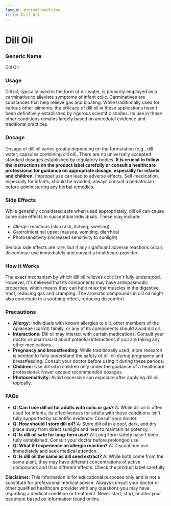 ```yaml
---
layout: minimal-medicine
title: Dill Oil
---
```


# Dill Oil
### Generic Name
Dill Oil

### Usage
Dill oil, typically used in the form of dill water, is primarily employed as a carminative to alleviate symptoms of infant colic.  Carminatives are substances that help relieve gas and bloating. While traditionally used for various other ailments,  the efficacy of dill oil in these applications hasn't been definitively established by rigorous scientific studies.  Its use in these other conditions remains largely based on anecdotal evidence and traditional practices.

### Dosage
Dosage of dill oil varies greatly depending on the formulation (e.g., dill water, capsules containing dill oil).  There are no universally accepted standard dosages established by regulatory bodies.  **It is crucial to follow the instructions on the product label carefully or consult a healthcare professional for guidance on appropriate dosage, especially for infants and children.**  Improper use can lead to adverse effects.  Self-medication, especially for infants, should be avoided; always consult a pediatrician before administering any herbal remedies.


### Side Effects
While generally considered safe when used appropriately, dill oil can cause some side effects in susceptible individuals. These may include:

*   Allergic reactions (skin rash, itching, swelling)
*   Gastrointestinal upset (nausea, vomiting, diarrhea)
*   Photosensitivity (increased sensitivity to sunlight)


Serious side effects are rare, but if any significant adverse reactions occur, discontinue use immediately and consult a healthcare provider.

### How it Works
The exact mechanism by which dill oil relieves colic isn't fully understood. However, it's believed that its components may have antispasmodic properties, which means they can help relax the muscles in the digestive tract, reducing gas and cramping. The aromatic compounds in dill oil might also contribute to a soothing effect, reducing discomfort.


### Precautions
*   **Allergy:** Individuals with known allergies to dill, other members of the Apiaceae (carrot) family, or any of its components should avoid dill oil.
*   **Interactions:** Dill oil may interact with certain medications. Consult your doctor or pharmacist about potential interactions if you are taking any other medications.
*   **Pregnancy and breastfeeding:** While traditionally used, more research is needed to fully understand the safety of dill oil during pregnancy and breastfeeding.  Consult your doctor before using it during these periods.
*   **Children:** Use dill oil in children only under the guidance of a healthcare professional.  Never exceed recommended dosages.
*   **Photosensitivity:** Avoid excessive sun exposure after applying dill oil topically.

### FAQs

*   **Q: Can I use dill oil for adults with colic or gas?**  A: While dill oil is often used for infants, its effectiveness for adults with these conditions isn't fully supported by scientific evidence. Consult your doctor.
*   **Q: How should I store dill oil?** A: Store dill oil in a cool, dark, and dry place away from direct sunlight and heat to maintain its potency.
*   **Q: Is dill oil safe for long-term use?** A: Long-term safety hasn't been fully established. Consult your doctor before prolonged use.
*   **Q: What if I experience an allergic reaction?** A: Discontinue use immediately and seek medical attention.
*   **Q:  Is dill oil the same as dill seed extract?** A: While both come from the same plant, they may have different concentrations of active compounds and thus different effects.  Check the product label carefully.


**Disclaimer:** This information is for educational purposes only and is not a substitute for professional medical advice. Always consult your doctor or other qualified healthcare provider with any questions you may have regarding a medical condition or treatment.  Never start, stop, or alter your treatment based on information found online.
